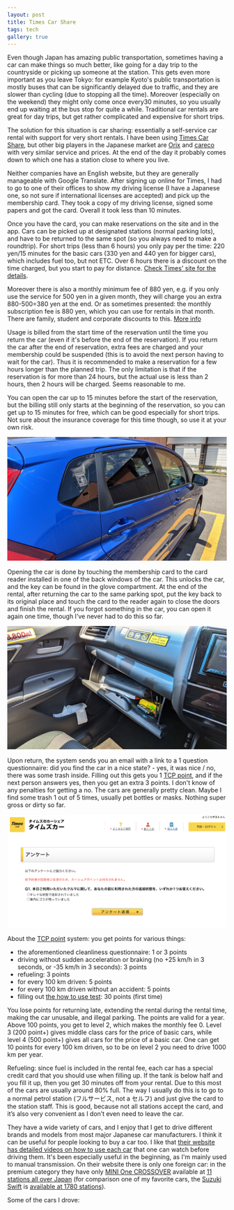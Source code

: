 ```yaml
---
layout: post
title: Times Car Share
tags: tech
gallery: true
---
```


Even though Japan has amazing public transportation, sometimes having a car can make things so much better, like going for a day trip to the countryside or picking up someone at the station. This gets even more important as you leave Tokyo: for example Kyoto's public transportation is mostly buses that can be significantly delayed due to traffic, and they are slower than cycling (due to stopping all the time). Moreover (especially on the weekend) they might only come once every30 minutes, so you usually end up waiting at the bus stop for quite a while. Traditional car rentals are great for day trips, but get rather complicated and expensive for short trips.

The solution for this situation is car sharing: essentially a self-service car rental with support for very short rentals. I have been using [Times Car Share](https://share.timescar.jp/), but other big players in the Japanese market are [Orix](https://www.orix-carshare.com/) and [careco](https://www.careco.jp/) with very similar service and prices. At the end of the day it probably comes down to which one has a station close to where you live.

<!--break-->

Neither companies have an English website, but they are generally manageable with Google Translate. After signing up online for Times, I had to go to one of their offices to show my driving license (I have a Japanese one, so not sure if international licenses are accepted) and pick up the membership card. They took a copy of my driving license, signed some papers and got the card. Overall it took less than 10 minutes.

Once you have the card, you can make reservations on the site and in the app. Cars can be picked up at designated stations (normal parking lots), and have to be returned to the same spot (so you always need to make a roundtrip). For short trips (less than 6 hours) you only pay per the time: 220 yen/15 minutes for the basic cars (330 yen and 440 yen for bigger cars), which includes fuel too, but not ETC. Over 6 hours there is a discount on the time charged, but you start to pay for distance. [Check Times' site for the details](https://share.timescar.jp/fare/use.html).

Moreover there is also a monthly minimum fee of 880 yen, e.g. if you only use the service for 500 yen in a given month, they will charge you an extra 880-500=380 yen at the end. Or as sometimes presented: the monthly subscription fee is 880 yen, which you can use for rentals in that month. There are family, student and corporate discounts to this. [More info](https://share.timescar.jp/fare/basic.html)

Usage is billed from the start time of the reservation until the time you return the car (even if it's before the end of the reservation). If you return the car after the end of reservation, extra fees are charged and your membership could be suspended (this is to avoid the next person having to wait for the car). Thus it is recommended to make a reservation for a few hours longer than the planned trip. The only limitation is that if the reservation is for more than 24 hours, but the actual use is less than 2 hours, then 2 hours will be charged. Seems reasonable to me.

You can open the car up to 15 minutes before the start of the reservation, but the billing still only starts at the beginning of the reservation, so you can get up to 15 minutes for free, which can be good especially for short trips. Not sure about the insurance coverage for this time though, so use it at your own risk.

![Card reader at the back of the car](/assets/2021-05-23-times-car/PXL_20210523_032937652_nogallery.jpeg#lb)

Opening the car is done by touching the membership card to the card reader installed in one of the back windows of the car. This unlocks the car, and the key can be found in the glove compartment. At the end of the rental, after returning the car to the same parking spot, put the key back to its original place and touch the card to the reader again to close the doors and finish the rental. If you forgot something in the car, you can open it again one time, though I’ve never had to do this so far.

![Key in the glove compartment](/assets/2021-05-23-times-car/PXL_20210523_033029062_nogallery.jpeg#lb)

Upon return, the system sends you an email with a link to a 1 question questionnaire: did you find the car in a nice state? - yes, it was nice / no, there was some trash inside. Filling out this gets you 1 [TCP point](https://share.timescar.jp/about/tcp_program.html), and if the next person answers yes, then you get an extra 3 points. I don't know of any penalties for getting a no. The cars are generally pretty clean. Maybe I find some trash 1 out of 5 times, usually pet bottles or masks. Nothing super gross or dirty so far.

![キレイ度チェックアンケート, cleanliness questionnaire](/assets/2021-05-23-times-car/questionnaire_nogallery.png#lb)

About the [TCP point](https://share.timescar.jp/about/tcp_program.html) system: you get points for various things:

* the aforementioned cleanliness questionnaire: 1 or 3 points
* driving without sudden acceleration or braking (no +25 km/h in 3 seconds, or -35 km/h in 3 seconds): 3 points
* refueling: 3 points
* for every 100 km driven: 5 points
* for every 100 km driven without an accident: 5 points
* filling out [the how to use test](/2021/05/09/times-car-tcp-test/): 30 points (first time)

You lose points for returning late, extending the rental during the rental time, making the car unusable, and illegal parking. The points are valid for a year. Above 100 points, you get to level 2, which makes the monthly fee 0. Level 3 (200 point+) gives middle class cars for the price of basic cars, while level 4 (500 point+) gives all cars for the price of a basic car. One can get 10 points for every 100 km driven, so to be on level 2 you need to drive 1000 km per year.

Refueling: since fuel is included in the rental fee, each car has a special credit card that you should use when filling up. If the tank is below half and you fill it up, then you get 30 minutes off from your rental. Due to this most of the cars are usually around 80% full. The way I usually do this is to go to a normal petrol station (フルサービス, not a セルフ) and just give the card to the station staff. This is good, because not all stations accept the card, and it’s also very convenient as I don’t even need to leave the car.

They have a wide variety of cars, and I enjoy that I get to drive different brands and models from most major Japanese car manufacturers. I think it can be useful for people looking to buy a car too. I like that [their website has detailed videos on how to use each car](https://share.timescar.jp/car/) that one can watch before driving them. It's been especially useful in the beginning, as I'm mainly used to manual transmission. On their website there is only one foreign car: in the premium category they have only [MINI One CROSSOVER](https://share.timescar.jp/car/crossover.html) available at [11 stations all over Japan](https://share.timescar.jp/view/station/list.jsp?searchKbn=3&carModel=M2216) (for comparison one of my favorite cars, the [Suzuki Swift](https://share.timescar.jp/car/swift.html) is [available at 1780 stations](https://share.timescar.jp/view/station/list.jsp?searchKbn=3&carModel=C1207)).

Some of the cars I drove:
